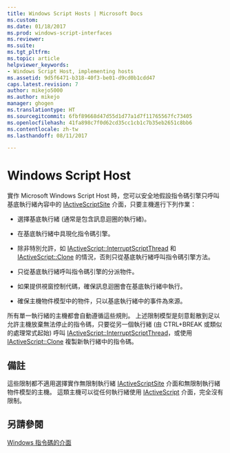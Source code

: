 ```yaml
---
title: Windows Script Hosts | Microsoft Docs
ms.custom: 
ms.date: 01/18/2017
ms.prod: windows-script-interfaces
ms.reviewer: 
ms.suite: 
ms.tgt_pltfrm: 
ms.topic: article
helpviewer_keywords:
- Windows Script Host, implementing hosts
ms.assetid: 9d5f6471-b318-40f3-be01-d9cd0b1cdd47
caps.latest.revision: 7
author: mikejo5000
ms.author: mikejo
manager: ghogen
ms.translationtype: HT
ms.sourcegitcommit: 6fbf89668d47d55d1d77a1d7f11765567fc73405
ms.openlocfilehash: 41fa898c7f0d62cd35cc1cb1c7b35eb2651c8bb6
ms.contentlocale: zh-tw
ms.lasthandoff: 08/11/2017

---
```

# <a name="windows-script-hosts"></a>Windows Script Host
實作 Microsoft Windows Script Host 時，您可以安全地假設指令碼引擎只呼叫基底執行緒內容中的 [IActiveScriptSite](../winscript/reference/iactivescriptsite.md) 介面，只要主機進行下列作業：  
  
-   選擇基底執行緒 (通常是包含訊息迴圈的執行緒)。  
  
-   在基底執行緒中具現化指令碼引擎。  
  
-   除非特別允許，如 [IActiveScript::InterruptScriptThread](../winscript/reference/iactivescript-interruptscriptthread.md) 和 [IActiveScript::Clone](../winscript/reference/iactivescript-clone.md) 的情況，否則只從基底執行緒呼叫指令碼引擎方法。  
  
-   只從基底執行緒呼叫指令碼引擎的分派物件。  
  
-   如果提供視窗控制代碼，確保訊息迴圈會在基底執行緒中執行。  
  
-   確保主機物件模型中的物件，只以基底執行緒中的事件為來源。  
  
 所有單一執行緒的主機都會自動遵循這些規則。 上述限制模型是刻意鬆散到足以允許主機放棄無法停止的指令碼，只要從另一個執行緒 (由 CTRL+BREAK 或類似的處理常式起始) 呼叫 [IActiveScript::InterruptScriptThread](../winscript/reference/iactivescript-interruptscriptthread.md)，或使用 [IActiveScript::Clone](../winscript/reference/iactivescript-clone.md) 複製新執行緒中的指令碼。  
  
## <a name="remarks"></a>備註  
 這些限制都不適用選擇實作無限制執行緒 [IActiveScriptSite](../winscript/reference/iactivescriptsite.md) 介面和無限制執行緒物件模型的主機。 這類主機可以從任何執行緒使用 [IActiveScript](../winscript/reference/iactivescript.md) 介面，完全沒有限制。  
  
## <a name="see-also"></a>另請參閱  
 [Windows 指令碼的介面](../winscript/windows-script-interfaces.md)
